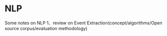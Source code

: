 # NLP
Some notes on NLP
1、review on Event Extraction(concept/algorithms/Open source corpus/evaluation methodology)
